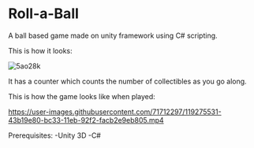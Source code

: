 # Roll-a-Ball
A ball based game made on unity framework using C# scripting.

This is how it looks:



![5ao28k](https://user-images.githubusercontent.com/71712297/119275819-d4d54500-bc34-11eb-8a8f-af5335ee6ef9.gif)



It has a counter which counts the number of collectibles as you go along. 

This is how the game looks like when played:



https://user-images.githubusercontent.com/71712297/119275531-43b19e80-bc33-11eb-92f2-facb2e9eb805.mp4




Prerequisites:
-Unity 3D
-C#
